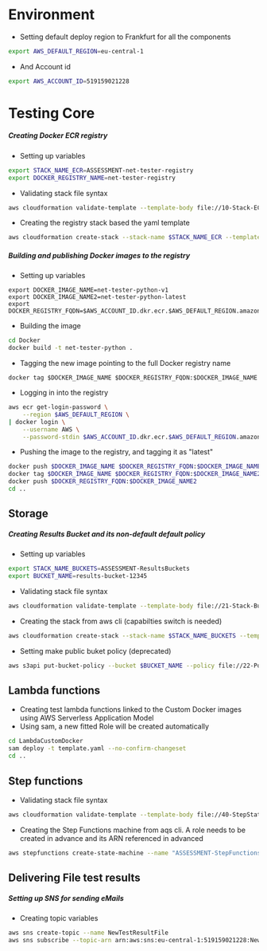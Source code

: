 # Environment
- Setting default deploy region to Frankfurt for all the components
```sh
export AWS_DEFAULT_REGION=eu-central-1
```
- And Account id
```sh
export AWS_ACCOUNT_ID=519159021228
```
# Testing Core
##### Creating Docker ECR registry
- Setting up variables
```sh
export STACK_NAME_ECR=ASSESSMENT-net-tester-registry
export DOCKER_REGISTRY_NAME=net-tester-registry
```
- Validating stack file syntax
```sh
aws cloudformation validate-template --template-body file://10-Stack-ECRRegistry.yaml
```
- Creating the registry stack based the yaml template
```sh
aws cloudformation create-stack --stack-name $STACK_NAME_ECR --template-body file://10-Stack-ECRRegistry.yaml
```
##### Building and publishing Docker images to the registry
- Setting up variables
```
export DOCKER_IMAGE_NAME=net-tester-python-v1
export DOCKER_IMAGE_NAME2=net-tester-python-latest
export DOCKER_REGISTRY_FQDN=$AWS_ACCOUNT_ID.dkr.ecr.$AWS_DEFAULT_REGION.amazonaws.com/$DOCKER_REGISTRY_NAME
```
- Building the image
```sh
cd Docker
docker build -t net-tester-python .
```
- Tagging the new image pointing to the full Docker registry name
```
docker tag $DOCKER_IMAGE_NAME $DOCKER_REGISTRY_FQDN:$DOCKER_IMAGE_NAME
```
- Logging in into the registry
```sh
aws ecr get-login-password \
    --region $AWS_DEFAULT_REGION \
| docker login \
    --username AWS \
    --password-stdin $AWS_ACCOUNT_ID.dkr.ecr.$AWS_DEFAULT_REGION.amazonaws.com
```
- Pushing the image to the registry, and tagging it as "latest"
```sh
docker push $DOCKER_IMAGE_NAME $DOCKER_REGISTRY_FQDN:$DOCKER_IMAGE_NAME
docker tag $DOCKER_IMAGE_NAME $DOCKER_REGISTRY_FQDN:$DOCKER_IMAGE_NAME2
docker push $DOCKER_REGISTRY_FQDN:$DOCKER_IMAGE_NAME2
cd ..
```
## Storage
##### Creating Results Bucket and its non-default default policy
- Setting up variables
```sh
export STACK_NAME_BUCKETS=ASSESSMENT-ResultsBuckets
export BUCKET_NAME=results-bucket-12345
```
- Validating stack file syntax
```sh
aws cloudformation validate-template --template-body file://21-Stack-BucketResults.yaml
```
- Creating the stack from aws cli (capabilties switch is needed)
```sh
aws cloudformation create-stack --stack-name $STACK_NAME_BUCKETS --template-body file://21-Stack-BucketResults.yaml --capabilities CAPABILITY_NAMED_IAM
```
- Setting make public buket policy (deprecated)
```sh
aws s3api put-bucket-policy --bucket $BUCKET_NAME --policy file://22-Policy-Bucket-makePublic.json
```
## Lambda functions
- Creating test lambda functions linked to the Custom Docker images using AWS Serverless Application Model
- Using sam, a new fitted Role will be created automatically
```sh
cd LambdaCustomDocker
sam deploy -t template.yaml --no-confirm-changeset
cd ..
```
##  Step functions
- Validating stack file syntax
```sh
aws cloudformation validate-template --template-body file://40-StepStatesPipeline.json
```
- Creating the Step Functions machine from aqs cli. A role needs to be created in advance and its ARN referenced in advanced
```sh
aws stepfunctions create-state-machine --name "ASSESSMENT-StepFunctions_fromcli"  --definition file://40-StepStatesPipeline.json --type STANDARD --role-arn arn:aws:iam::519159021228:role/LambdaS3ExecutionRole
```

## Delivering File test results
##### Setting up SNS for sending eMails
- Creating topic variables
```sh
aws sns create-topic --name NewTestResultFile
aws sns subscribe --topic-arn arn:aws:sns:eu-central-1:519159021228:NewTestResultFile --protocol email --notification-endpoint example@mail.com
```
